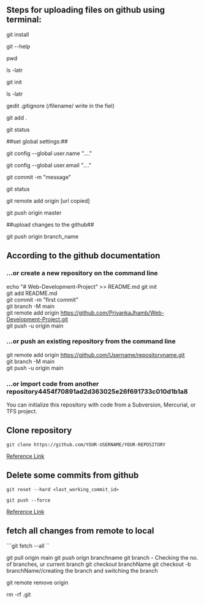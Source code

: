 ## Steps for uploading files on github using terminal:

git install


git --help


pwd

ls -latr

git init

ls -latr

gedit .gitignore  (/filename/ write in the fiel)

git add .

git status

##set global settings:##

git config --global user.name "...."

git config --global user.email "...."

git commit -m "message"

git status 

git remote add origin [url copied]

git push origin master



##upload changes to the github##

git push origin branch_name



## According to the github documentation

### …or create a new repository on the command line

echo "# Web-Development-Project" >> README.md 
git init  
git add README.md  
git commit -m "first commit"  
git branch -M main  
git remote add origin https://github.com/PriyankaJhamb/Web-Development-Project.git  
git push -u origin main  

### …or push an existing repository from the command line

git remote add origin https://github.com/Username/repositoryname.git   
git branch -M main  
git push -u origin main  

### …or import code from another repository4454f70891ad2d363025e26f691733c010d1b1a8
You can initialize this repository with code from a Subversion, Mercurial, or TFS project.  

## Clone repository 

```git clone https://github.com/YOUR-USERNAME/YOUR-REPOSITORY```

[Reference Link](https://www.earthdatascience.org/workshops/intro-version-control-git/basic-git-commands/#:~:text=From%20your%20repository%20page%20on,like%20to%20clone%20your%20repository.)

## Delete some commits from github

```git reset --hard <last_working_commit_id>```


```git push --force```

[Reference Link](https://stackoverflow.com/questions/3293531/how-to-permanently-remove-few-commits-from-remote-branch)

## fetch all changes from remote to local

```git fetch --all ``


git pull origin main
git push orign branchname
git branch - Checking the no. of branches, ur current branch
git checkout branchName
git checkout -b branchName//creating the branch and switching the branch



git remote remove origin


rm -rf .git

